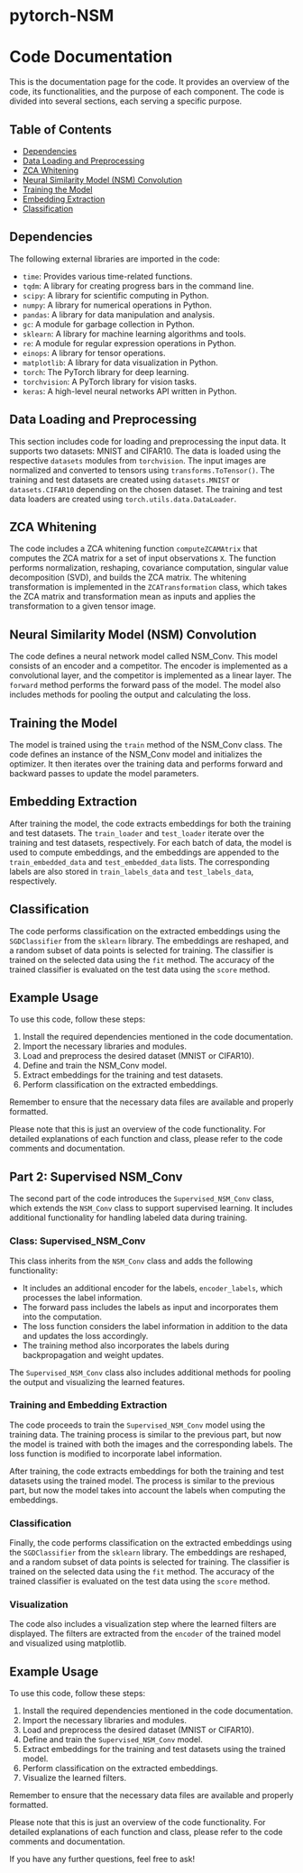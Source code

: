 # pytorch-NSM

# Code Documentation

This is the documentation page for the code. It provides an overview of the code, its functionalities, and the purpose of each component. The code is divided into several sections, each serving a specific purpose.

## Table of Contents
- [Dependencies](#dependencies)
- [Data Loading and Preprocessing](#data-loading-and-preprocessing)
- [ZCA Whitening](#zca-whitening)
- [Neural Similarity Model (NSM) Convolution](#neural-similarity-model-nsm-convolution)
- [Training the Model](#training-the-model)
- [Embedding Extraction](#embedding-extraction)
- [Classification](#classification)

## Dependencies<a name="dependencies"></a>
The following external libraries are imported in the code:
- `time`: Provides various time-related functions.
- `tqdm`: A library for creating progress bars in the command line.
- `scipy`: A library for scientific computing in Python.
- `numpy`: A library for numerical operations in Python.
- `pandas`: A library for data manipulation and analysis.
- `gc`: A module for garbage collection in Python.
- `sklearn`: A library for machine learning algorithms and tools.
- `re`: A module for regular expression operations in Python.
- `einops`: A library for tensor operations.
- `matplotlib`: A library for data visualization in Python.
- `torch`: The PyTorch library for deep learning.
- `torchvision`: A PyTorch library for vision tasks.
- `keras`: A high-level neural networks API written in Python.

## Data Loading and Preprocessing<a name="data-loading-and-preprocessing"></a>
This section includes code for loading and preprocessing the input data. It supports two datasets: MNIST and CIFAR10. The data is loaded using the respective `datasets` modules from `torchvision`. The input images are normalized and converted to tensors using `transforms.ToTensor()`. The training and test datasets are created using `datasets.MNIST` or `datasets.CIFAR10` depending on the chosen dataset. The training and test data loaders are created using `torch.utils.data.DataLoader`.

## ZCA Whitening<a name="zca-whitening"></a>
The code includes a ZCA whitening function `computeZCAMAtrix` that computes the ZCA matrix for a set of input observations `X`. The function performs normalization, reshaping, covariance computation, singular value decomposition (SVD), and builds the ZCA matrix. The whitening transformation is implemented in the `ZCATransformation` class, which takes the ZCA matrix and transformation mean as inputs and applies the transformation to a given tensor image.

## Neural Similarity Model (NSM) Convolution<a name="neural-similarity-model-nsm-convolution"></a>
The code defines a neural network model called NSM_Conv. This model consists of an encoder and a competitor. The encoder is implemented as a convolutional layer, and the competitor is implemented as a linear layer. The `forward` method performs the forward pass of the model. The model also includes methods for pooling the output and calculating the loss.

## Training the Model<a name="training-the-model"></a>
The model is trained using the `train` method of the NSM_Conv class. The code defines an instance of the NSM_Conv model and initializes the optimizer. It then iterates over the training data and performs forward and backward passes to update the model parameters.

## Embedding Extraction<a name="embedding-extraction"></a>
After training the model, the code extracts embeddings for both the training and test datasets. The `train_loader` and `test_loader` iterate over the training and test datasets, respectively. For each batch of data, the model is used to compute embeddings, and the embeddings are appended to the `train_embedded_data` and `test_embedded_data` lists. The corresponding labels are also stored in `train_labels_data` and `test_labels_data`, respectively.

## Classification<a name="classification"></a>
The code performs classification on the extracted embeddings using the `SGDClassifier` from the `sklearn` library. The embeddings are reshaped, and a random subset of data points is selected for training. The classifier is trained on the selected data using the `fit` method. The accuracy of the trained classifier is evaluated on the test data using the `score` method.

## Example Usage
To use this code, follow these steps:

1. Install the required dependencies mentioned in the code documentation.
2. Import the necessary libraries and modules.
3. Load and preprocess the desired dataset (MNIST or CIFAR10).
4. Define and train the NSM_Conv model.
5. Extract embeddings for the training and test datasets.
6. Perform classification on the extracted embeddings.

Remember to ensure that the necessary data files are available and properly formatted.

Please note that this is just an overview of the code functionality. For detailed explanations of each function and class, please refer to the code comments and documentation.

## Part 2: Supervised NSM_Conv

The second part of the code introduces the `Supervised_NSM_Conv` class, which extends the `NSM_Conv` class to support supervised learning. It includes additional functionality for handling labeled data during training.

### Class: Supervised_NSM_Conv
This class inherits from the `NSM_Conv` class and adds the following functionality:
- It includes an additional encoder for the labels, `encoder_labels`, which processes the label information.
- The forward pass includes the labels as input and incorporates them into the computation.
- The loss function considers the label information in addition to the data and updates the loss accordingly.
- The training method also incorporates the labels during backpropagation and weight updates.

The `Supervised_NSM_Conv` class also includes additional methods for pooling the output and visualizing the learned features.

### Training and Embedding Extraction
The code proceeds to train the `Supervised_NSM_Conv` model using the training data. The training process is similar to the previous part, but now the model is trained with both the images and the corresponding labels. The loss function is modified to incorporate label information.

After training, the code extracts embeddings for both the training and test datasets using the trained model. The process is similar to the previous part, but now the model takes into account the labels when computing the embeddings.

### Classification
Finally, the code performs classification on the extracted embeddings using the `SGDClassifier` from the `sklearn` library. The embeddings are reshaped, and a random subset of data points is selected for training. The classifier is trained on the selected data using the `fit` method. The accuracy of the trained classifier is evaluated on the test data using the `score` method.

### Visualization
The code also includes a visualization step where the learned filters are displayed. The filters are extracted from the `encoder` of the trained model and visualized using matplotlib.

## Example Usage
To use this code, follow these steps:

1. Install the required dependencies mentioned in the code documentation.
2. Import the necessary libraries and modules.
3. Load and preprocess the desired dataset (MNIST or CIFAR10).
4. Define and train the `Supervised_NSM_Conv` model.
5. Extract embeddings for the training and test datasets using the trained model.
6. Perform classification on the extracted embeddings.
7. Visualize the learned filters.

Remember to ensure that the necessary data files are available and properly formatted.

Please note that this is just an overview of the code functionality. For detailed explanations of each function and class, please refer to the code comments and documentation.

If you have any further questions, feel free to ask!
